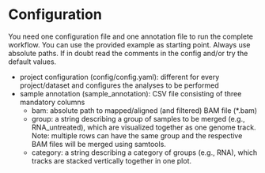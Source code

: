 # Configuration

You need one configuration file and one annotation file to run the complete workflow. You can use the provided example as starting point. Always use absolute paths. If in doubt read the comments in the config and/or try the default values.

- project configuration (config/config.yaml): different for every project/dataset and configures the analyses to be performed
- sample annotation (sample_annotation): CSV file consisting of three mandatory columns
    - bam: absolute path to mapped/aligned (and filtered) BAM file (*.bam)
    - group: a string describing a group of samples to be merged (e.g., RNA_untreated), which are visualized together as one genome track. Note: multiple rows can have the same group and the respective BAM files will be merged using samtools.
    - category: a string describing a category of groups (e.g., RNA), which tracks are stacked vertically together in one plot.
